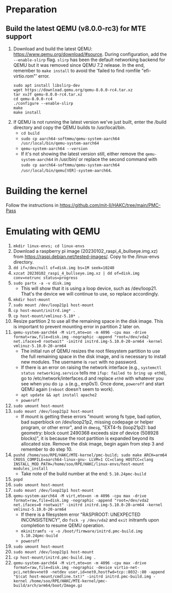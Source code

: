 # Preparation
## Build the latest QEMU (v8.0.0-rc3) for MTE support
1. Download and build the latest QEMU: https://www.qemu.org/download/#source. During configuration, add the `--enable-slirp` flag. `slirp` has been the default networking backend for QEMU but it was removed since QEMU 7.2 release. In the end, remember to `make install` to avoid the 'failed to find romfile "efi-virtio.rom"' error. 
    ```
    sudo apt install libslirp-dev
    wget https://download.qemu.org/qemu-8.0.0-rc4.tar.xz
    tar xvJf qemu-8.0.0-rc4.tar.xz
    cd qemu-8.0.0-rc4
    ./configure --enable-slirp
    make
    make install 
    ```
2. If QEMU is not running the latest version we've just built, enter the /build directory and copy the QEMU builds to /usr/local/bin. 
    - `cd build`
    - `sudo cp aarch64-softmmu/qemu-system-aarch64 /usr/local/bin/qemu-system-aarch64`
    - `qemu-system-aarch64 --version`
    - If it's not showing the latest version still, either remove the `qemu-system-aarch64` in /usr/bin/ or replace the second command with `sudo cp aarch64-softmmu/qemu-system-aarch64 /usr/local/bin/qemu[VER]-system-aarch64`.

# Building the kernel
Follow the instructions in https://github.com/mit-ll/HAKC/tree/main/PMC-Pass

# Emulating with QEMU
1. `mkdir linux-envs; cd linux-envs`
2. Download a raspberry pi image (20230102_raspi_4_bullseye.img.xz) from https://raspi.debian.net/tested-images/. Copy to the /linux-envs directory.
3. `dd if=/dev/null of=disk.img bs=1M seek=10240`
4. `xzcat 20230102_raspi_4_bullseye.img.xz | dd of=disk.img conv=notrunc status=progress`
5. `sudo partx -a -v disk.img `  
    -  This will show that it is using a loop device, such as /dev/loop21. That's the device we will continue to use, so replace accordingly.
6. `mkdir host-mount` 
7. `sudo mount /dev/loop21p1 host-mount`
8. `cp host-mount/initrd.img* .`
9. `cp host-mount/vmlinuz-5.10* .`
10. Resize partition 2 to use all the remaining space in the disk image. This is important to prevent mounting error in partition 2 later on.
11. `qemu-system-aarch64 -M virt,mte=on -m 4096 -cpu max -drive format=raw,file=disk.img -nographic -append "root=/dev/vda2 net.ifaces=0 rootwait" -initrd initrd.img-5.10.0-20-arm64 -kernel vmlinuz-5.10.0-20-arm64` 
    - The initial run of QEMU resizes the root filesystem partition to use the full remaining space in the disk image, and is necessary to install new modules. The username is `root` with no password.
    - If there is an error on raising the network interface (e.g., `systemctl status networking.service` tells me `ifup: failed to bring up eth0`), go to /etc/network/interfaces.d and replace `eth0` with whatever you see when you do `ip a` (e.g., enp0s1). Once done, `poweroff` and start QEMU again (`reboot` doesn't seem to work).
    - `apt update && apt install apache2`
    - `poweroff`
12. `sudo umount host-mount`
13. `sudo mount /dev/loop21p2 host-mount`
    - If mount is getting these errors "mount: wrong fs type, bad option, bad superblock on /dev/loop21p2, missing codepage or helper program, or other error", and in `dmesg`, "EXT4-fs (loop21p2): bad geometry: block count 2490368 exceeds size of device (508928 blocks)", it is because the root partition is expanded beyond its allocated size. Remove the disk image, begin again from step 3 and remember to do step 10.
14. `pushd /home/soo/RPE/HAKC/MTE-kernel/pmc-build; sudo make ARCH=arm64 CROSS_COMPILE=aarch64-linux-gnu- LLVM=1 CC=clang HOSTCC=clang INSTALL_MOD_PATH=/home/soo/RPE/HAKC/linux-envs/host-mount modules_install` 
    - Take note of the build number at the end: `5.10.24pmc-build`
15. `popd`
16. `sudo umount host-mount`
17. `sudo mount /dev/loop21p1 host-mount`
18. `qemu-system-aarch64 -M virt,mte=on -m 4096 -cpu max -drive format=raw,file=disk.img -nographic -append "root=/dev/vda2 net.ifaces=0 rootwait" -initrd initrd.img-5.10.0-20-arm64 -kernel vmlinuz-5.10.0-20-arm64` 
    - If there is a filesystem error "RASPIROOT: UNEXPECTED INCONSISTENCY", do `fsck -y /dev/vda2` and `exit` initramfs upon completion to resume QEMU operation.
    - `mkinitramfs -v -o /boot/firmware/initrd.pmc-build.img 5.10.24pmc-build`
    - `poweroff`
19. `sudo umount host-mount`
20. `sudo mount /dev/loop21p1 host-mount`
21. `cp host-mount/initrd.pmc-build.img .`
22. `qemu-system-aarch64 -M virt,mte=on -m 4096 -cpu max -drive format=raw,file=disk.img -nographic -device virtio-net-pci,netdev=net0 -netdev user,id=net0,hostfwd=tcp::8032-:80 -append "$(cat host-mount/cmdline.txt)" -initrd initrd.pmc-build.img -kernel /home/soo/RPE/HAKC/MTE-kernel/pmc-build/arch/arm64/boot/Image.gz`
